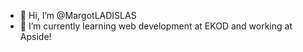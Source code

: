 - 👋 Hi, I’m @MargotLADISLAS
- 🌱 I’m currently learning web development at EKOD and working at Apside!

<!---
MargotLADISLAS/MargotLADISLAS is a ✨ special ✨ repository because its `README.md` (this file) appears on your GitHub profile.
You can click the Preview link to take a look at your changes.
--->
